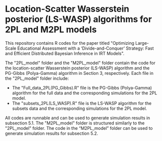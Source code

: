 # Location-Scatter Wasserstein posterior (LS-WASP) algorithms for 2PL and M2PL models
This repository contains R codes for the paper titled "Optimizing Large-Scale Educational Assessment with a ‘Divide-and-Conquer’ Strategy: Fast and Efficient Distributed Bayesian Inference in IRT Models".

The "2PL_model" folder and the "M2PL_model" folder contain the code for the location-scatter Wasserstein posterior (LS-WASP) algorithm and the PG-Gibbs (Polya-Gamma) algorithm in Section 3, respectively. Each file in the "2PL_model" folder include:
- The "Full_data_2PL(PG_Gibbs).R" file is the PG-Gibbs (Polya-Gamma) algorithm for the full data and the corresponding simulations for the 2PL model.
- The "subsets_2PL(LS_WASP).R" file is the LS-WASP algorithm for the subsets data and the corresponding simulations for the 2PL model. 

All codes are runnable and can be used to generate simulation results in subsection 5.1. The "M2PL_model" folder is structured similarly to the "2PL_model" folder. The code in the “M2PL_model” folder can be used to generate simulation results for subsection 5.2.
